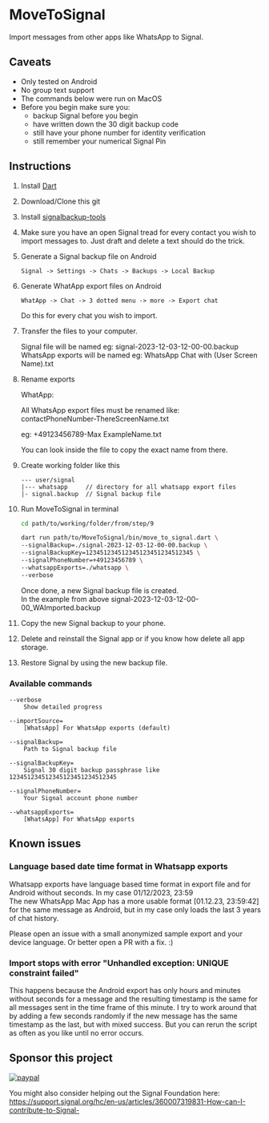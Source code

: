 # MoveToSignal

Import messages from other apps like WhatsApp to Signal.

## Caveats

* Only tested on Android
* No group text support
* The commands below were run on MacOS
* Before you begin make sure you:
  * backup Signal before you begin
  * have written down the 30 digit backup code
  * still have your phone number for identity verification
  * still remember your numerical Signal Pin

## Instructions

1. Install [Dart](https://dart.dev/)

2. Download/Clone this git

3. Install [signalbackup-tools](https://github.com/bepaald/signalbackup-tools)

4. Make sure you have an open Signal tread for every contact you wish to import messages to. Just draft and delete a text should do the trick.

5. Generate a Signal backup file on Android

    ```text
    Signal -> Settings -> Chats -> Backups -> Local Backup
    ```

6. Generate WhatApp export files on Android

    ```text
    WhatApp -> Chat -> 3 dotted menu -> more -> Export chat
    ```

    Do this for every chat you wish to import.

7. Transfer the files to your computer.

    Signal file will be named eg: signal-2023-12-03-12-00-00.backup  
    WhatsApp exports will be named eg: WhatsApp Chat with (User Screen Name).txt

8. Rename exports

    WhatApp:

    All WhatsApp export files must be renamed like:  
    contactPhoneNumber-ThereScreenName.txt  

    eg: +49123456789-Max ExampleName.txt  

    You can look inside the file to copy the exact name from there.

9. Create working folder like this

    ```text
    --- user/signal
    |--- whatsapp     // directory for all whatsapp export files
    |- signal.backup  // Signal backup file
    ```

10. Run MoveToSignal in terminal

    ```bash
    cd path/to/working/folder/from/step/9

    dart run path/to/MoveToSignal/bin/move_to_signal.dart \
    --signalBackup=./signal-2023-12-03-12-00-00.backup \
    --signalBackupKey=123451234512345123451234512345 \
    --signalPhoneNumber=+49123456789 \
    --whatsappExports=./whatsapp \
    --verbose
    ```

    Once done, a new Signal backup file is created.  
    In the example from above  signal-2023-12-03-12-00-00_WAImported.backup  

11. Copy the new Signal backup to your phone.

12. Delete and reinstall the Signal app or if you know how delete all app storage.

13. Restore Signal by using the new backup file.

### Available commands

```text
--verbose
    Show detailed progress

--importSource=
    [WhatsApp] For WhatsApp exports (default)

--signalBackup=
    Path to Signal backup file

--signalBackupKey=
    Signal 30 digit backup passphrase like 123451234512345123451234512345

--signalPhoneNumber=
    Your Signal account phone number

--whatsappExports=
    [WhatsApp] For WhatsApp exports
```

## Known issues

### Language based date time format in Whatsapp exports

Whatsapp exports have language based time format in export file and for Android without seconds. In my case 01/12/2023, 23:59  
The new WhatsApp Mac App has a more usable format [01.12.23, 23:59:42] for the same message as Android, but in my case only loads the last 3 years of chat history.

Please open an issue with a small anonymized sample export and your device language. Or better open a PR with a fix. :)

### Import stops with error "Unhandled exception: UNIQUE constraint failed"

This happens because the Android export has only hours and minutes without seconds for a message and the resulting timestamp is the same for all messages sent in the time frame of this minute. I try to work around that by adding a few seconds randomly if the new message has the same timestamp as the last, but with mixed success.
But you can rerun the script as often as you like until no error occurs.

## Sponsor this project

[![paypal](https://www.paypalobjects.com/en_US/i/btn/btn_donateCC_LG.gif)](https://paypal.me/movetosignal/5)

You might also consider helping out the Signal Foundation here: <https://support.signal.org/hc/en-us/articles/360007319831-How-can-I-contribute-to-Signal->
